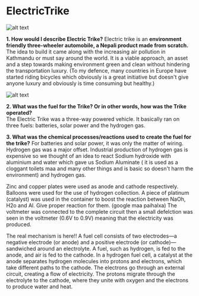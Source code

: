 # ElectricTrike

![alt text](https://github.com/KarkiAdit/ElectricTrike/blob/main/images/1.JPG?raw=true)

**1. How would I describe Electric Trike?**
Electric trike is an **environment friendly three-wheeler automobile, a Nepali product made from scratch.** The idea to build it came along with the increasing air pollution in Kathmandu or must say around the world. It is a viable approach, an asset and a step towards making environment green and clean without hindering the transportation luxury. (To my defence, many countries in Europe have started riding bicycles which obviously is a great initiative but doesn't give anyone luxury and obviously is time consuming but healthy.)

![alt text](https://github.com/KarkiAdit/ElectricTrike/blob/main/images/1.JPG?raw=true)

**2. What was the fuel for the Trike? Or in other words, how was the Trike operated?**<br />
The Electric Trike was a three-way powered vehicle. It basically ran on three fuels: batteries, solar power and the hydrogen gas.

**3. What was the chemical processes/reactions used to create the fuel for the trike?**
For batteries and solar power, it was only the matter of wiring. Hydrogen gas was a major offset. Industrial production of hydrogen gas is expensive so we thought of an idea to react Sodium hydroxide with aluminium and water which gave us Sodium Aluminate ( it is used as a cloggant toilets maa and many other things and is basic so doesn't harm the environment) and hydrogen gas.

Zinc and copper plates were used as anode and cathode respectively. Balloons were used for the use of hydrogen collection. A piece of platinum (catalyst) was used in the container to boost the reaction between NaOh, H2o and Al. Give proper reaction for them. (google maa paihalxa) The voltmeter was connected to the complete circuit then a small defelction was seen in the voltmeter (0.6V to 0.9V) meaning that the electricity was produced.

The real mechanism is here!!
A fuel cell consists of two electrodes—a negative electrode (or anode) and a positive electrode (or cathode)—sandwiched around an electrolyte. A fuel, such as hydrogen, is fed to the anode, and air is fed to the cathode. In a hydrogen fuel cell, a catalyst at the anode separates hydrogen molecules into protons and electrons, which take different paths to the cathode. The electrons go through an external circuit, creating a flow of electricity. The protons migrate through the electrolyte to the cathode, where they unite with oxygen and the electrons to produce water and heat.
